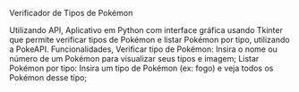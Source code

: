 Verificador de Tipos de Pokémon

Utilizando API, Aplicativo em Python com interface gráfica usando Tkinter que permite verificar tipos de Pokémon e listar Pokémon por tipo, utilizando a PokeAPI.
Funcionalidades,
Verificar tipo de Pokémon: Insira o nome ou número de um Pokémon para visualizar seus tipos e imagem;
Listar Pokémon por tipo: Insira um tipo de Pokémon (ex: fogo) e veja todos os Pokémon desse tipo;
